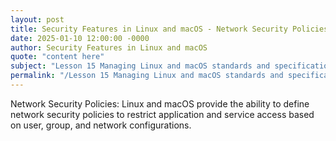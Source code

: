 ```yaml
---
layout: post
title: Security Features in Linux and macOS - Network Security Policies
date: 2025-01-10 12:00:00 -0000
author: Security Features in Linux and macOS
quote: "content here"
subject: "Lesson 15 Managing Linux and macOS standards and specifications"
permalink: "/Lesson 15 Managing Linux and macOS standards and specifications/Security Features in Linux and macOS/Security Features in Linux and macOS - Network Security Policies"
---
```


Network Security Policies: Linux and macOS provide the ability to define network security policies to restrict application and service access based on user, group, and network configurations.
